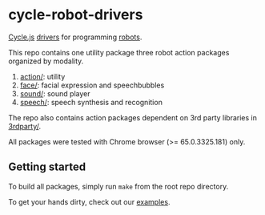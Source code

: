 # cycle-robot-drivers

[Cycle.js](http://cycle.js.org/) [drivers](https://cycle.js.org/drivers.html) for programming [robots](http://pixar.wikia.com/wiki/WALL%E2%80%A2E_(character)).

This repo contains one utility package three robot action packages organized by modality.

1. [action/](./action): utility
2. [face/](./face): facial expression and speechbubbles
3. [sound/](./sound): sound player
4. [speech/](./speech): speech synthesis and recognition

The repo also contains action packages dependent on 3rd party libraries in [3rdparty/](./3rdparty).

All packages were tested with Chrome browser (>= 65.0.3325.181) only.

## Getting started

To build all packages, simply run `make` from the root repo directory.

To get your hands dirty, check out our [examples](./examples).
